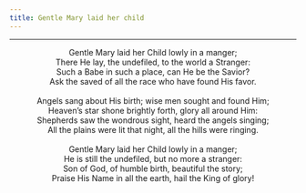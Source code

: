 ```yaml
---
title: Gentle Mary laid her child
---
```


---
<center>
Gentle Mary laid her Child lowly in a manger;<br/>
There He lay, the undefiled, to the world a Stranger:<br/>
Such a Babe in such a place, can He be the Savior?<br/>
Ask the saved of all the race who have found His favor.<br/>
<br/>
Angels sang about His birth; wise men sought and found Him;<br/>
Heaven’s star shone brightly forth, glory all around Him:<br/>
Shepherds saw the wondrous sight, heard the angels singing;<br/>
All the plains were lit that night, all the hills were ringing.<br/>
<br/>
Gentle Mary laid her Child lowly in a manger;<br/>
He is still the undefiled, but no more a stranger:<br/>
Son of God, of humble birth, beautiful the story;<br/>
Praise His Name in all the earth, hail the King of glory!
</center>